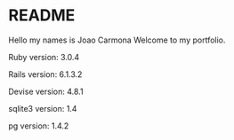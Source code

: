 # README

Hello my names is Joao Carmona Welcome to my portfolio.

Ruby version: 3.0.4

Rails version: 6.1.3.2

Devise version: 4.8.1

sqlite3 version: 1.4

pg version: 1.4.2